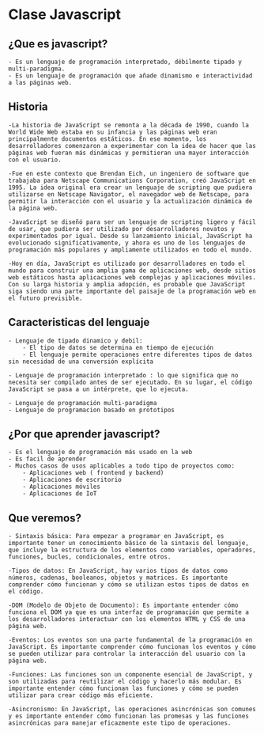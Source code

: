 # Clase Javascript

## ¿Que es javascript?

    - Es un lenguaje de programación interpretado, débilmente tipado y multi-paradigma.
    - Es un lenguaje de programación que añade dinamismo e interactividad a las páginas web.

## Historia

    -La historia de JavaScript se remonta a la década de 1990, cuando la World Wide Web estaba en su infancia y las páginas web eran principalmente documentos estáticos. En ese momento, los desarrolladores comenzaron a experimentar con la idea de hacer que las páginas web fueran más dinámicas y permitieran una mayor interacción con el usuario.

    -Fue en este contexto que Brendan Eich, un ingeniero de software que trabajaba para Netscape Communications Corporation, creó JavaScript en 1995. La idea original era crear un lenguaje de scripting que pudiera utilizarse en Netscape Navigator, el navegador web de Netscape, para permitir la interacción con el usuario y la actualización dinámica de la página web.

    -JavaScript se diseñó para ser un lenguaje de scripting ligero y fácil de usar, que pudiera ser utilizado por desarrolladores novatos y experimentados por igual. Desde su lanzamiento inicial, JavaScript ha evolucionado significativamente, y ahora es uno de los lenguajes de programación más populares y ampliamente utilizados en todo el mundo.

    -Hoy en día, JavaScript es utilizado por desarrolladores en todo el mundo para construir una amplia gama de aplicaciones web, desde sitios web estáticos hasta aplicaciones web complejas y aplicaciones móviles. Con su larga historia y amplia adopción, es probable que JavaScript siga siendo una parte importante del paisaje de la programación web en el futuro previsible.

## Caracteristicas del lenguaje

    - Lenguaje de tipado dinamico y debil:
        - El tipo de datos se determina en tiempo de ejecución
        - El lenguaje permite operaciones entre diferentes tipos de datos sin necesidad de una conversión explícita

    - Lenguaje de programación interpretado : lo que significa que no necesita ser compilado antes de ser ejecutado. En su lugar, el código JavaScript se pasa a un intérprete, que lo ejecuta.

    - Lenguaje de programación multi-paradigma
    - Lenguaje de programacion basado en prototipos

## ¿Por que aprender javascript?

    - Es el lenguaje de programación más usado en la web
    - Es facil de aprender
    - Muchos casos de usos aplicables a todo tipo de proyectos como:
        - Aplicaciones web ( frontend y backend)
        - Aplicaciones de escritorio
        - Aplicaciones móviles
        - Aplicaciones de IoT

## Que veremos?

    - Sintaxis básica: Para empezar a programar en JavaScript, es importante tener un conocimiento básico de la sintaxis del lenguaje, que incluye la estructura de los elementos como variables, operadores, funciones, bucles, condicionales, entre otros.

    -Tipos de datos: En JavaScript, hay varios tipos de datos como números, cadenas, booleanos, objetos y matrices. Es importante comprender cómo funcionan y cómo se utilizan estos tipos de datos en el código.

    -DOM (Modelo de Objeto de Documento): Es importante entender cómo funciona el DOM ya que es una interfaz de programación que permite a los desarrolladores interactuar con los elementos HTML y CSS de una página web.

    -Eventos: Los eventos son una parte fundamental de la programación en JavaScript. Es importante comprender cómo funcionan los eventos y cómo se pueden utilizar para controlar la interacción del usuario con la página web.

    -Funciones: Las funciones son un componente esencial de JavaScript, y son utilizadas para reutilizar el código y hacerlo más modular. Es importante entender cómo funcionan las funciones y cómo se pueden utilizar para crear código más eficiente.

    -Asincronismo: En JavaScript, las operaciones asincrónicas son comunes y es importante entender cómo funcionan las promesas y las funciones asincrónicas para manejar eficazmente este tipo de operaciones.
